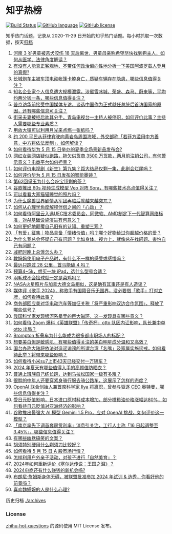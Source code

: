 # 知乎热榜
[![Build Status](https://github.com/ToWeLong/zhihu-hot-questions/workflows/CI/badge.svg)](https://github.com/ToWeLong/zhihu-hot-questions/actions)
[![GitHub language](https://img.shields.io/badge/language-golang-orange.svg)](https://golang.org/)
[![GitHub license](https://img.shields.io/github/license/ToWeLong/zhihu-hot-questions)](https://github.com/ToWeLong/zhihu-hot-questions/blob/main/LICENSE)

知乎热门话题，记录从 2020-11-29 日开始的知乎热门话题。每小时抓取一次数据，按天[归档](./archives)

<!-- BEGIN -->

1. [河南 3 岁男童被恶犬咬伤 18 天后离世，男童母亲称希望尽快找到狗主人，如何从医学、法律角度解读？](https://www.zhihu.com/question/656046625)
1. [有没有人能真正客观地、不带任何政治偏向性地分析一下美国阿波罗载人登月的真假?](https://www.zhihu.com/question/655852411)
1. [长城炮车主被车顶电动帐篷卡脖身亡，质疑车辆存在隐患，哪些信息值得关注？](https://www.zhihu.com/question/656055443)
1. [知名企业家个人信息遭大规模泄露，涉蜜雪冰城、荣盛、森马、蔚来等，平均约两分钱一条，哪些信息值得关注？](https://www.zhihu.com/question/655974707)
1. [普京访华前接受中国媒体专访，谈选中国作为正式就任总统后首访国家的原因，还有哪些信息可关注？](https://www.zhihu.com/question/656052555)
1. [街采夫妻被拒后劝其分手，青岛电视台一主持人被停职，如何评价此事？主持人需要哪些专业素质？](https://www.zhihu.com/question/655969246)
1. [用放大镜可以利用月光来点燃一张纸吗？](https://www.zhihu.com/question/655968995)
1. [约 200 平民从菲律宾驶向黄岩岛周围海域，外交部称「若菲方滥用中方善意，中方将依法反制」，如何解读？](https://www.zhihu.com/question/656081496)
1. [如何看待华为 5 月 15 日举办的夏季全场景新品发布会?](https://www.zhihu.com/question/656070078)
1. [网红女装网店疑似跑路，拖欠供货商 3500 万货款，两月前注销公司，有何警示意义？电商平台如何担责？](https://www.zhihu.com/question/656051870)
1. [如何评价电视剧《新生》第九集？距大结局仅剩一集，此剧会烂尾吗？](https://www.zhihu.com/question/655966043)
1. [如何评价华为 5 月 15 日发布的智能墨镜？](https://www.zhihu.com/question/656073692)
1. [第62回黛玉为什么会吃宝钗剩的茶？](https://www.zhihu.com/question/40869083)
1. [谷歌推出 60s 视频生成模型 Veo 对阵 Sora，有哪些技术亮点值得关注？](https://www.zhihu.com/question/656043960)
1. [可以看看大家猫猫睡觉的照片吗？](https://www.zhihu.com/question/655975133)
1. [为什么魔兽世界剧情从军团再临后就越来越突兀？](https://www.zhihu.com/question/652195803)
1. [如何从心理学角度解释伴侣之间的「心动」？](https://www.zhihu.com/question/655377089)
1. [如何看待阿里云入选UEC技术委员会，同微软、AMD制定下一代智算网络标准，对AI基础设施演进有何意义？](https://www.zhihu.com/question/656069956)
1. [如何更好地颠覆自己旧有的认知、重塑三观？](https://www.zhihu.com/question/655914792)
1. [「有爱」征集｜物品具备「情绪价值」吗？哪个好物给过你超越价格的爱？](https://www.zhihu.com/question/655436991)
1. [为什么我总会怀疑自己有问题？比如身体、视力上，就像总在找问题、害怕自己有问题？](https://www.zhihu.com/question/655790567)
1. [减肥时晚上总饿怎么办？](https://www.zhihu.com/question/653285996)
1. [教妈妈使用电子产品时，有什么不一样的感受或感悟吗？](https://www.zhihu.com/question/655770823)
1. [最远只跑过 28 公里，首马能破 4 吗？](https://www.zhihu.com/question/655098387)
1. [预算4~5k，想买一块 iPad，选什么型号合适？](https://www.zhihu.com/question/655590219)
1. [羽毛球不会捡球就一定是菜鸡吗？](https://www.zhihu.com/question/423808394)
1. [NASA火星照片与加拿大德文岛相似，这是确有其事还是有人造谣？](https://www.zhihu.com/question/445775520)
1. [媒体评《歌手 2024》，称歌手有国籍音乐无国界，没必要借「歌手」打对立牌，如何看待此事？](https://www.zhihu.com/question/655951716)
1. [商务部回应美对华电动汽车等加征关税「将严重影响双边合作氛围」，释放了哪些信号？](https://www.zhihu.com/question/656001492)
1. [我国科学家发现银河系晕里的巨大磁环，这一发现具有哪些意义？](https://www.zhihu.com/question/656000512)
1. [如何看待 Zoom 爆料《英雄联盟》「传奇杯」otto 队因内讧影响，队长兼中单 otto 出局？](https://www.zhihu.com/question/655957140)
1. [Brompton 折叠车为什么能成为很多都市职场人的标配？](https://www.zhihu.com/question/654594800)
1. [想要美白但是敏感肌，有哪些值得关注的美白明星成分温和又高效？](https://www.zhihu.com/question/652346904)
1. [国台办称大陆将依法对造谣诽谤的所谓台湾「名嘴」及家属实施惩戒，如何看待此举？将带来哪些影响？](https://www.zhihu.com/question/656061090)
1. [如何看待小米su7上市43天已经交付一万辆车？](https://www.zhihu.com/question/656058569)
1. [2024 年夏天有哪些值得入手的高颜值防晒衣？](https://www.zhihu.com/question/654497430)
1. [普通上班族自己练长跑，达到马拉松国家一级有多难？](https://www.zhihu.com/question/653110788)
1. [很胖的中年人还要穿紧身骑行服去骑公路车，这展示了怎样的态度？](https://www.zhihu.com/question/655587769)
1. [OpenAI 联合创始人兼首席科学家 Ilya 将离职，曾参与驱逐 CEO 奥特曼，哪些信息值得关注？](https://www.zhihu.com/question/656045867)
1. [受日元贬值影响，日本进口原材料成本增加，部分橄榄油价格涨幅达80%，如何看待日元贬值对亚洲经济的影响？](https://www.zhihu.com/question/655958191)
1. [谷歌推出最强大 AI 模型 Gemini 1.5 Pro，应对 OpenAI 挑战，如何评价这一模型？](https://www.zhihu.com/question/656044003)
1. [「南京率先下调首套房贷利率」消息引关注，工行人士称「16 日起调整至 3.45%」，哪些信息值得关注？](https://www.zhihu.com/question/656086651)
1. [有哪些幽默搞笑的文案？](https://www.zhihu.com/question/647240488)
1. [胡须特别硬用什么剃须刀比较好？](https://www.zhihu.com/question/645240732)
1. [如何看待 5 月 15 日 A 股市场行情？](https://www.zhihu.com/question/656050896)
1. [怎样利用户外亲子活动，对孩子进行「自然美育」？](https://www.zhihu.com/question/655886630)
1. [2024年如何重新评价《塞尔达传说：王国之泪》？](https://www.zhihu.com/question/655875235)
1. [2024电商还有什么赚钱的新机会吗?](https://www.zhihu.com/question/656058287)
1. [布朗尼·詹姆斯身体无碍，被联盟批准参加 2024 年试训 & 选秀，你看好他的前景吗？](https://www.zhihu.com/question/655954543)
1. [喜欢魏嬿婉的人是什么心理?](https://www.zhihu.com/question/655342965)

<!-- END -->

历史归档 [./archives](./archives)


### License
[zhihu-hot-questions](https://github.com/towelong/zhihu-hot-questions) 的源码使用 MIT License 发布。